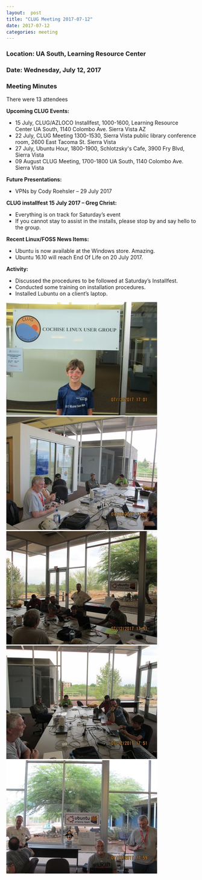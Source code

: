```yaml
---
layout:  post
title: "CLUG Meeting 2017-07-12"
date: 2017-07-12
categories: meeting
---
```

### Location: UA South, Learning Resource Center

### Date: Wednesday, July 12, 2017

### Meeting Minutes

There were 13 attendees

**Upcoming CLUG Events:**

 * 15 July, CLUG/AZLOCO Installfest, 1000-1600, Learning Resource Center UA South, 1140 Colombo Ave. Sierra Vista AZ
 * 22 July, CLUG Meeting 1300-1530, Sierra Vista public library conference room, 2600 East Tacoma St. Sierra Vista
 * 27 July, Ubuntu Hour, 1800-1900, Schlotzsky's Cafe, 3900 Fry Blvd, Sierra Vista
 * 09 August CLUG Meeting, 1700-1800 UA South, 1140 Colombo Ave. Sierra Vista
 
**Future Presentations:**

 * VPNs by Cody Roehsler – 29 July 2017
 
**CLUG installfest 15 July 2017 – Greg Christ:**

 * Everything is on track for Saturday’s event
 * If you cannot stay to assist in the installs, please stop by and say hello to the group.

**Recent Linux/FOSS News Items:**

 * Ubuntu is now available at the Windows store.  Amazing.
 * Ubuntu 16.10 will reach End Of Life on 20 July 2017.
 
**Activity:**

 * Discussed the procedures to be followed at Saturday’s Installfest.
 * Conducted some training on installation procedures.
 * Installed Lubuntu on a client’s laptop.
 
![alt text](https://raw.githubusercontent.com/CochiseLinuxUsersGroup/CochiseLinuxUsersGroup.github.io/master/images/CLUGmtg_2017-07-12_1-400x400.JPG)
![alt text](https://raw.githubusercontent.com/CochiseLinuxUsersGroup/CochiseLinuxUsersGroup.github.io/master/images/CLUGmtg_2017-07-12_2-400x400.JPG) 
![alt text](https://raw.githubusercontent.com/CochiseLinuxUsersGroup/CochiseLinuxUsersGroup.github.io/master/images/CLUGmtg_2017-07-12_3-400x400.JPG) 
![alt text](https://raw.githubusercontent.com/CochiseLinuxUsersGroup/CochiseLinuxUsersGroup.github.io/master/images/CLUGmtg_2017-07-12_4-400x400.JPG) 
![alt text](https://raw.githubusercontent.com/CochiseLinuxUsersGroup/CochiseLinuxUsersGroup.github.io/master/images/CLUGmtg_2017-07-12_5-400x400.JPG) 
